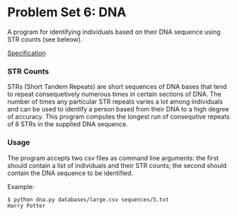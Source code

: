 # Problem Set 6: DNA
A program for identifying individuals based on their DNA sequence using STR counts (see beleow). 

[Specification](https://cs50.harvard.edu/x/2020/psets/6/dna/)

### STR Counts
STRs (Short Tandem Repeats) are short sequences of DNA bases that tend to repeat consequetively numerous times in certain sections of DNA. The number of times any particular STR repeats varies a lot among individuals and can be used to identify a person based from their DNA to a high degree of accuracy. This program computes the longest run of consequtive repeats of 8 STRs in the supplied DNA sequence. 

### Usage
The program accepts two csv files as command line arguments: the first should contain a list of individuals and their STR counts; the second should contain the DNA sequence to be identified.

Example:
````
$ python dna.py databases/large.csv sequences/5.txt
Harry Potter
````
